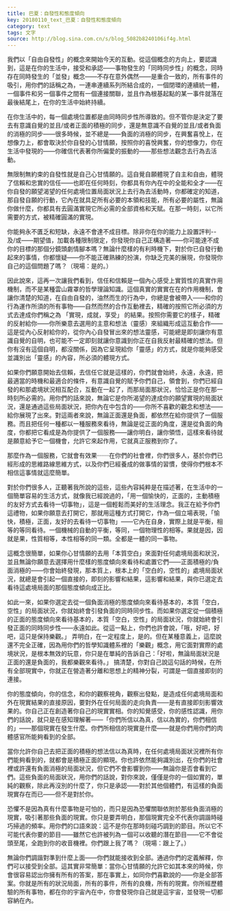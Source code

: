 ```yaml
---
title: 巴夏：自發性和態度傾向
key: 20180110_text_巴夏：自發性和態度傾向
category: text
tags: 文字
source: http://blog.sina.com.cn/s/blog_5082b8240106if4g.html
---
```


我們以「自由自發性」的概念來開始今天的互動。從這個概念的方向上，要認識到，這是在你的生活中，接受和承認——事物發生的「同時同步性」的概念，同時存在同時發生的「並發」概念——不存在意外偶然——是重合一致的，所有事件的吸引，用你們的話稱之為，一連串連續系列所結合成的，一個閉環的連續統一體，一個事件和另一個事件之間有一個連接關聯，並且作為根基起點的某一事件就落在最後結尾上，在你的生活中始終持續。

在你生活中的，每一個處境位置都是由同時同步性所導致的。但不管你是決定了要去有意識自覺的並且/或者正面的積極的同步，還是無意識不自覺的並且/或者負面的消極的同步——很多時候，並不總是——負面的消極的同步，在興奮喜悅上，在想像力上，都會取決於你自發的心甘情願，按照你的喜悅興奮，你的想像力，你在生活中發現的——你確信代表著你所偏愛的振動的——那些想法觀念去行為去活動。

無限制無約束的自發性就是自己心甘情願的。這自覺自願體現了自主和自由，體現了信賴和忠實的信任——也即在任何時刻，你都具有你內在中的全能和全才——在你自發的願望渴望的任何處境位置局面狀況上去行為去活動時，你都確定的知道，那自發自願的行動，它內在就具足所有必要的本領和技能，所有必要的屬性，無論你做什麼，你都具有去圓滿實現它所必需的全部資格和天賦。在那一時刻，以它所需要的方式，被精確圓滿的實現。

你能夠永不匱乏和短缺，永遠不會達不成目標。除非你在你的能力上設置評判--及/或——期望值，加載各種限制限定，你發現你自己正構造著——你可能達不成你的目標的那個分鏡頭劇情腳本嗎？無論什麼樣的有利時機下，對於你已自發行動起來的事情，你都懷疑——你不能正確熟練的扮演，你缺乏完美的展現，你發現你自己的這個問題了嗎？（現場：是的。）

因此說來，這再一次讓我們看到，信任和信賴是一個內心感受上實質性的真實作用機制，而不是某種雲山霧罩的哲學理論知識。這個真實的實實在在的作用機制，會讓你清楚的知道，在自由自發的，油然而生的行為中，你總是會被帶入——和你的行為運作所須的所有事物——自然而然的合作互動裡去，精確的按照它所必須的方式去達成你們稱之為 「實現，成就，享受」 的結果。按照你需要它的樣子，精確的反射給你——你所樂意去選用的主意和想法（靈感）來組織形成這互動合作——這是從內心反射給你的，從你內心自發冒出來的想法靈感，可能總是即刻讓你有意識自覺的自明，也可能不一定即刻就讓你意識到你正在自我反射最精確的想法。但你有沒有這個自明，都沒關係，因為它呈現給你「靈感」的方式，就是你能夠感受並識別出「靈感」的內容，所必須的體現方式。

如果你們願意開始去信賴，去信任它就是這樣的，你們就會始終，永遠，永遠，把最適當的時機和最適合的條件，有意識自覺的賦予你們自己，領會到，你們已經自發的和那處境狀況相互配合，互動在一起了，而那局面那狀況，恰恰正是你在那一時刻所必需的。用你們的話來說，無論它是你所渴望的達成你的願望實現的局面狀況，還是通過這些局面狀況，把你內在中包含的——你所不喜歡的觀念和想法——給你展現了出來。對這兩者來說，無論正面還是負面，都依然在給你提供了一個服務。而且把任何一種都以一種服務來看待，無論是從正面的角度，還是從負面的角度，你都把它看成是為你提供了一個服務——讓你明白，讓你領悟，這樣來看待就是願意給予它一個機會，允許它來起作用，它就真正服務到你了。

那麼作為一個服務，它就會有效果⋯⋯在你們的社會裡，你們很多人，基於你們已經形成的思維路線思維方式，以及你們已經養成的做事情的習慣，使得你們根本不相信這事情就這麼簡單。

對於你們很多人，正聽著我所說的這些，這些內容純粹是在描述著，在生活中的一個簡單容易的生活方式，就像我已經說過的，「用一個愉快的，正面的，主動積極的友好方式去看待一切事物」，這是一個輕鬆而美好的生活理念。我正在給予你們這禮物，如果你願意去打開它，那就用這種方式打開它，作為一個立場表現，「愉快，積極，正面，友好的去看待一切事物」——它內在自身，實際上就是平衡，相等的等同看待。一個機械的自動的平衡，等同，一個物理性的相等。果就是因，因就是果，性質相等，本性相等的同一類。全都是一體的同一事物。

這概念很簡單，如果你心甘情願的去用「本質空白」來面對任何處境局面和狀況，並且無論你願意去選擇用什麼樣的態度傾向來看待和處置它們——正面積極的/負面消極的——你會始終發現，那本質上，根本上的「空白的，空性的」處境局面狀況，就總是會引起一個直接的，即刻的影響和結果，這影響和結果，與你已選定去看待這處境局面的那個態度傾向成正比。

如此一來，如果你選定去從一個負面消極的態度傾向來看待基本的，本質「空白，空性」的局面狀況，你就始終會引發負面的同時同步性。而如果你選定從一個積極的正面的態度傾向來看待基本的，本質「空白，空性」的局面狀況，你就始終會引發正面的同時同步性——永遠如此。從這一點上，你們也許會說，「哦，好吧，好吧，這只是保持樂觀。」 弄明白，在一定程度上，是的。但在某種意義上，這麼說還不完全正確，因為用你們的哲學知識體系裡的「樂觀」概念，用它面對實際的處境狀況，是根本無效的玩意，你只是在單純的告訴自己：「好啦，無論局面狀況是正面的還是負面的，我都樂觀來看待。」  搞清楚，你對自己說這句話的時候，在所有全部現實中，你就正在營造著分離和思想上的精神分裂，可謂是一個直接即刻的連接。

你的態度傾向，你的信念，和你的觀察視角，觀察出發點，是造成任何處境局面和外在現實結果的直接原因，要對外在任何局面的走向負責——是有直接即刻影響效果的。你自己正在創造著你自己的現實實相。你的知覺感受，你的感性認識，用你們的話說，就只是在感知理解著——「你們所信以為真，信以為實的，你們相信的」——那個現實在發生什麼。你們所相信的現實是什麼——就是你們用你們的肉體感官所能夠看到的全部。

當你允許你自己去把正面的積極的想法信以為真時，在任何處境局面狀況裡所有你們能夠看到的，就都會是積極正面的顯現。你也許依然能夠識別出，在你們的社會裡或許還有負面消極的局面狀況，但它們不會影響到你——無論你是否會看到它們。這些負面的局面狀況，用你們的話說，對你來說，僅僅是你的一個如實的，單純的觀察，除此再沒別的什麼了，你只是承認——對於其他個體們，有這樣的負面現實存在而已——但不是對於你。

恐懼不是因為真有什麼事物是可怕的，而只是因為恐懼關聯依附於那些負面消極的現實，吸引著那些負面的現實。你只是要弄明白，那個現實完全不代表你調諧時碰巧掃過的頻率。用你們的口語來說：這不是你在那時刻碰巧調到的節目。所以它不可能代表你要的節目——雖然它也許被列為一個可以收聽的潛在節目——它不會從頭至尾，全跑到你的收音機裡。你們跟上我了嗎？（現場：跟上了。）

無論你們調諧對準到什麼上面——你們就能接收到全部。通過你們的定義解釋，你們可以接受到全部。這其實非常簡單：當你心甘情願的允許它如其本來的時候，你會很容易認出你擁有所有的答案，那在事實上，如同你們喜歡說的——你是全部答案。你就是所有的狀況局面，所有的事件，所有的良機，所有的現實。你所經歷體驗的所有事物，都在你的宇宙內在中，你會發現你自己就是這宇宙，並發現一切都容納在內。
